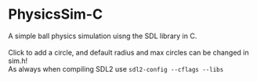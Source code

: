 # PhysicsSim-C
A simple ball physics simulation uisng the SDL library in C. \
\
Click to add a circle, and default radius and max circles can be changed in sim.h!
\
As always when compiling SDL2 use `sdl2-config --cflags --libs`
